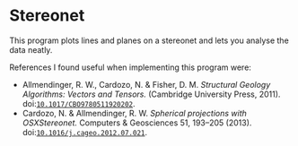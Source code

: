 # Stereonet

This program plots lines and planes on a stereonet and lets you analyse the data neatly.

References I found useful when implementing this program were:

- Allmendinger, R. W., Cardozo, N. & Fisher, D. M.
  *Structural Geology Algorithms: Vectors and Tensors.*
  (Cambridge University Press, 2011).
  doi:[`10.1017/CBO9780511920202`][geo-algo].
- Cardozo, N. & Allmendinger, R. W.
  *Spherical projections with OSXStereonet.*
  Computers & Geosciences 51, 193–205 (2013).
  doi:[`10.1016/j.cageo.2012.07.021`][card-all].

[card-all]: https://dx.doi.org/10.1016/j.cageo.2012.07.021
[geo-algo]: https://dx.doi.org/10.1017/CBO9780511920202
